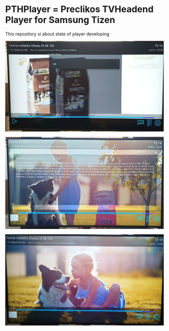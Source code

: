 # PTHPlayer = Preclikos TVHeadend Player for Samsung Tizen

This repository si about state of player developing

![alt text](https://github.com/Preclikos/PTHPLayerPublic/raw/main/photo_2021-10-12_15-17-56%20(2).jpg)

![alt text](https://github.com/Preclikos/PTHPLayerPublic/raw/main/photo_2021-10-12_15-17-56.jpg)

![alt text](https://github.com/Preclikos/PTHPLayerPublic/raw/main/photo_2021-10-12_15-19-25.jpg)
